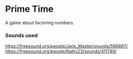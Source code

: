# Prime Time
 A game about factoring numbers.
 
### Sounds used
https://freesound.org/people/Jack_Master/sounds/566887/  
https://freesound.org/people/Natty23/sounds/411749/
